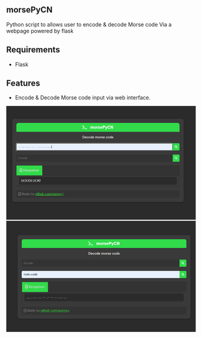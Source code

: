 ## morsePyCN
Python script to allows user to encode & decode Morse code
Via a webpage powered by flask 

## Requirements
- Flask

## Features
- Encode & Decode Morse code input via web interface.

![PICTURE](https://raw.githubusercontent.com/Quinny-J/morsePyCN/main/decode.png)
![PICTURE](https://raw.githubusercontent.com/Quinny-J/morsePyCN/main/encode.png)
